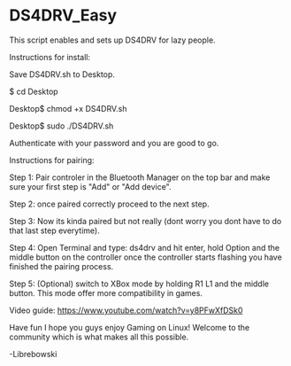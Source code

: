 # DS4DRV_Easy
This script enables and sets up DS4DRV for lazy people.

Instructions for install: 

Save DS4DRV.sh to Desktop.

$ cd Desktop

Desktop$ chmod +x DS4DRV.sh

Desktop$ sudo ./DS4DRV.sh

Authenticate with your password and you are good to go.


Instructions for pairing:

Step 1: Pair controler in the Bluetooth Manager on the top bar and make sure your first step is "Add" or "Add device".

Step 2: once paired correctly proceed to the next step.

Step 3: Now its kinda paired but not really (dont worry you dont have to do that last step everytime).

Step 4: Open Terminal and type: ds4drv and hit enter, hold Option and the middle button on the controller once the controller starts flashing you have finished the pairing process.

Step 5: (Optional) switch to XBox mode by holding R1 L1 and the middle button. This mode offer more compatibility in games.


Video guide: https://www.youtube.com/watch?v=y8PFwXfDSk0

Have fun I hope you guys enjoy Gaming on Linux! Welcome to the community which is what makes all this possible.

-Librebowski
 
